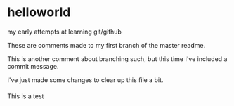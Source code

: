 # helloworld
my early attempts at learning git/github

These are comments made to my first branch of the master readme.

This is another comment about branching such, but this time I've included a commit message.

I've just made some changes to clear up this file a bit.

####
This is a test
